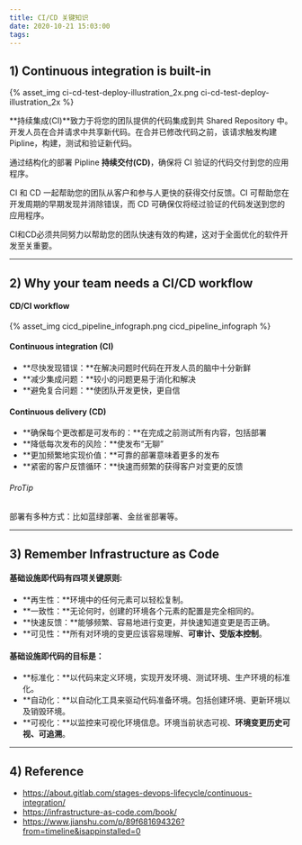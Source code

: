 ```yaml
---
title: CI/CD 关键知识
date: 2020-10-21 15:03:00
tags:
---
```


## 1) Continuous integration is built-in

<p>{% asset_img ci-cd-test-deploy-illustration_2x.png ci-cd-test-deploy-illustration_2x %}</p>

**持续集成(CI)**致力于将您的团队提供的代码集成到共 Shared Repository 中。开发人员在合并请求中共享新代码。在合并已修改代码之前，该请求触发构建 Pipline，构建，测试和验证新代码。

通过结构化的部署 Pipline **持续交付(CD)**，确保将 CI 验证的代码交付到您的应用程序。

CI 和 CD 一起帮助您的团队从客户和参与人更快的获得交付反馈。CI 可帮助您在开发周期的早期发现并消除错误，而 CD 可确保仅将经过验证的代码发送到您的应用程序。

CI和CD必须共同努力以帮助您的团队快速有效的构建，这对于全面优化的软件开发至关重要。

---

## 2) Why your team needs a CI/CD workflow

#### CD/CI workflow

<p>{% asset_img cicd_pipeline_infograph.png cicd_pipeline_infograph %}</p>

#### Continuous integration (CI)

- **尽快发现错误：**在解决问题时代码在开发人员的脑中十分新鲜
- **减少集成问题：**较小的问题更易于消化和解决
- **避免复合问题：**使团队开发更快，更自信

#### Continuous delivery (CD)

- **确保每个更改都是可发布的：**在完成之前测试所有内容，包括部署
- **降低每次发布的风险：**使发布“无聊”
- **更加频繁地实现价值：**可靠的部署意味着更多的发布
- **紧密的客户反馈循环：**快速而频繁的获得客户对变更的反馈

###### ProTip

部署有多种方式：比如蓝绿部署、金丝雀部署等。

---

## 3) Remember Infrastructure as Code

#### 基础设施即代码有四项关键原则:

- **再生性：**环境中的任何元素可以轻松复制。
- **一致性：**无论何时，创建的环境各个元素的配置是完全相同的。
- **快速反馈：**能够频繁、容易地进行变更，并快速知道变更是否正确。
- **可见性：**所有对环境的变更应该容易理解、**可审计、受版本控制**。

#### 基础设施即代码的目标是：

- **标准化：**以代码来定义环境，实现开发环境、测试环境、生产环境的标准化。
- **自动化：**以自动化工具来驱动代码准备环境。包括创建环境、更新环境以及销毁环境。
- **可视化：**以监控来可视化环境信息。环境当前状态可视、**环境变更历史可视、可追溯**。

---

## 4) Reference
- https://about.gitlab.com/stages-devops-lifecycle/continuous-integration/
- https://infrastructure-as-code.com/book/
- https://www.jianshu.com/p/89f681694326?from=timeline&isappinstalled=0

